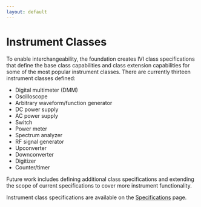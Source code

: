 ```yaml
---
layout: default
---
```

# Instrument Classes

To enable interchangeability, the foundation creates IVI class
specifications that define the base class capabilities and class
extension capabilities for some of the most popular instrument classes.
There are currently thirteen instrument classes defined:

  - Digital multimeter (DMM)
  - Oscilloscope
  - Arbitrary waveform/function generator
  - DC power supply
  - AC power supply
  - Switch
  - Power meter
  - Spectrum analyzer
  - RF signal generator
  - Upconverter
  - Downconverter
  - Digitizer
  - Counter/timer

Future work includes defining additional class specifications and
extending the scope of current specifications to cover more instrument
functionality.

Instrument class specifications are available on the
[Specifications](../specifications/default.html) page.
